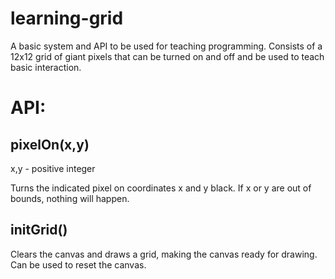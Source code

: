 # learning-grid
A basic system and API to be used for teaching programming. Consists of a 12x12 grid of giant pixels that can be turned on and off and be used to teach basic interaction.

# API:

## pixelOn(x,y)
x,y - positive integer

Turns the indicated pixel on coordinates x and y black. If x or y are out of bounds, nothing will happen.

## initGrid()

Clears the canvas and draws a grid, making the canvas ready for drawing. Can be used to reset the canvas.